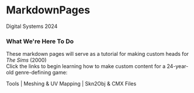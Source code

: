 # MarkdownPages
Digital Systems 2024

### What We're Here To Do
These markdown pages will serve as a tutorial for making custom heads for *The Sims* (2000)  
Click the links to begin learning how to make custom content for a 24-year-old genre-defining game: 

Tools | Meshing & UV Mapping | Skn2Obj & CMX Files
